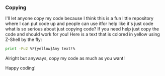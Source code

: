 ### Copying
I'll let anyone copy my code because I think this is a fun little repository where I can put code up and people can use itfor help like it's just code what is so serious about just copying code? If you need help just copy the code and should work for you! Here is a text that is colored in yellow using Z-Shell by the fly:
```zsh
print -Pu2 %F{yellow}Any text!%
```
Alright but anyways, copy my code as much as you want!

Happy coding!
